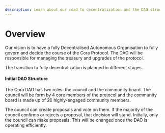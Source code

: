 ```yaml
---
description: Learn about our road to decentralization and the DAO structure.
---
```


# Overview

Our vision is to have a fully Decentralised Autonomous Organisation to fully govern and decide the course of the Cora Protocol. The DAO will be responsible for managing the treasury and upgrades of the protocol.

The transition to fully decentralization is planned in different stages.

#### Initial DAO Structure <a href="#9a14" id="9a14"></a>

The Cora DAO has two roles: the council and the community board. The council will be form by 4 core members of the protocol and the community board is made up of 20 highly-engaged community members.

The council can create proposals and vote on them. If the majority of the council confirms or rejects a proposal, that decision will stand. Initially, only the council can make proposals. This will be changed once the DAO is operating efficiently.
